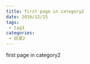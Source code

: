 ```yaml
---
title: first page in category2
date: 2016/12/15
tags:
 - tag3
categories:
 - 目录2
---
```


first page in category2